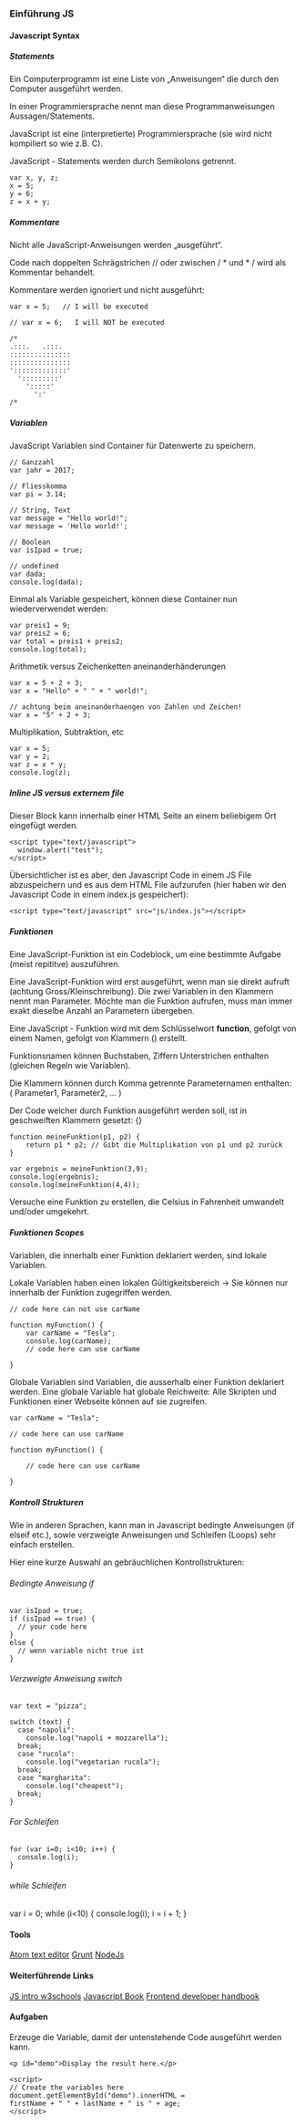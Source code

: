 ### Einführung JS

#### Javascript Syntax

##### Statements

Ein Computerprogramm ist eine Liste von „Anweisungen“ die durch den Computer ausgeführt werden.

In einer Programmiersprache nennt man diese Programmanweisungen Aussagen/Statements.

JavaScript ist eine (interpretierte) Programmiersprache (sie wird nicht kompiliert so wie z.B. C).

JavaScript - Statements werden durch Semikolons getrennt.

```
var x, y, z;
x = 5;
y = 6;
z = x + y;
```
##### Kommentare

Nicht alle JavaScript-Anweisungen werden „ausgeführt“.

Code nach doppelten Schrägstrichen // oder zwischen / * und * / wird als  Kommentar behandelt.

Kommentare werden ignoriert und nicht ausgeführt:
```
var x = 5;   // I will be executed

// var x = 6;   I will NOT be executed

/*
.:::.   .:::.
:::::::.:::::::
:::::::::::::::
':::::::::::::'
  ':::::::::'
    ':::::'
      ':'
/*
```
##### Variablen

JavaScript Variablen sind Container für Datenwerte zu speichern.

```
// Ganzzahl
var jahr = 2017;

// Fliesskomma
var pi = 3.14;

// String, Text
var message = "Hello world!";
var message = 'Hello world!';

// Boolean
var isIpad = true;

// undefined
var dada;
console.log(dada);
```

Einmal als Variable gespeichert, können diese Container nun wiederverwendet werden:

```
var preis1 = 9;
var preis2 = 6;
var total = preis1 + preis2;
console.log(total);
```

Arithmetik versus Zeichenketten aneinanderhänderungen

```
var x = 5 + 2 + 3;
var x = "Hello" + " " + " world!";

// achtung beim aneinanderhaengen von Zahlen und Zeichen!
var x = "5" + 2 + 3;
```

Multiplikation, Subtraktion, etc

```
var x = 5;
var y = 2;
var z = x * y;
console.log(z);
```
##### Inline JS versus externem file

Dieser Block kann innerhalb einer HTML Seite an einem beliebigem Ort eingefügt werden.
```
<script type="text/javascript">
  window.alert("test");
</script>
```

Übersichtlicher ist es aber, den Javascript Code in einem JS File abzuspeichern und es aus dem HTML File aufzurufen (hier haben wir den Javascript Code in einem index.js gespeichert):

```
<script type="text/javascript" src="js/index.js"></script>
```

##### Funktionen
Eine JavaScript-Funktion ist ein Codeblock, um eine bestimmte Aufgabe (meist repititve) auszuführen.

Eine JavaScript-Funktion wird erst ausgeführt, wenn man sie direkt aufruft (achtung Gross/Kleinschreibung). Die zwei Variablen in den Klammern nennt man Parameter. Möchte man die Funktion aufrufen, muss man immer exakt dieselbe Anzahl an Parametern übergeben.

Eine JavaScript - Funktion wird mit dem Schlüsselwort **function**, gefolgt von einem Namen, gefolgt von Klammern () erstellt.

Funktionsnamen können Buchstaben, Ziffern Unterstrichen enthalten (gleichen Regeln wie Variablen).

Die Klammern können durch Komma getrennte Parameternamen enthalten:
( Parameter1, Parameter2, ... )

Der Code welcher durch Funktion ausgeführt werden soll, ist in geschweiften Klammern gesetzt: {}

```
function meineFunktion(p1, p2) {
    return p1 * p2; // Gibt die Multiplikation von p1 und p2 zurück
}

var ergebnis = meineFunktion(3,9);
console.log(ergebnis);
console.log(meineFunktion(4,4));
```

Versuche eine Funktion zu erstellen, die Celsius in Fahrenheit umwandelt und/oder umgekehrt.

##### Funktionen Scopes

Variablen, die innerhalb einer Funktion deklariert werden, sind lokale Variablen.

Lokale Variablen haben einen lokalen Gültigkeitsbereich -> Sie können nur innerhalb der Funktion zugegriffen werden.

```
// code here can not use carName

function myFunction() {
    var carName = "Tesla";
    console.log(carName);
    // code here can use carName

}
```

Globale Variablen sind Variablen, die ausserhalb einer Funktion deklariert werden. Eine globale Variable hat globale Reichweite: Alle Skripten und Funktionen einer Webseite können auf sie zugreifen.

```
var carName = "Tesla";

// code here can use carName

function myFunction() {

    // code here can use carName

}
```

##### Kontroll Strukturen

Wie in anderen Sprachen, kann man in Javascript bedingte Anweisungen (if elseif etc.), sowie verzweigte Anweisungen und Schleifen (Loops) sehr einfach erstellen.

Hier eine kurze Auswahl an gebräuchlichen Kontrollstrukturen:

###### Bedingte Anweisung if

```
var isIpad = true;
if (isIpad == true) {
  // your code here
}
else {
  // wenn variable nicht true ist
}
```
###### Verzweigte Anweisung switch

```
var text = "pizza";

switch (text) {
  case "napoli":
    console.log("napoli + mozzarella");
  break;
  case "rucola":
    console.log("vegetarian rucola");
  break;
  case "margharita":
    console.log("cheapest");
  break;
}
```

###### For Schleifen
```
for (var i=0; i<10; i++) {
  console.log(i);
}
```

###### while Schleifen

var i = 0;
while (i<10) {
  console.log(i);
  i = i + 1;
}

#### Tools
[Atom text editor](https://atom.io)
[Grunt](https://gruntjs.com/)
[NodeJs](https://nodejs.org/en/)

#### Weiterführende Links
[JS intro w3schools](https://www.w3schools.com/js/default.asp)
[Javascript Book](http://javascriptbook.com/)
[Frontend developer handbook](https://www.frontendhandbook.com/)

#### Aufgaben

Erzeuge die Variable, damit der untenstehende Code ausgeführt werden kann.
```
<p id="demo">Display the result here.</p>

<script>
// Create the variables here
document.getElementById("demo").innerHTML =
firstName + " " + lastName + " is " + age;
</script>
```
